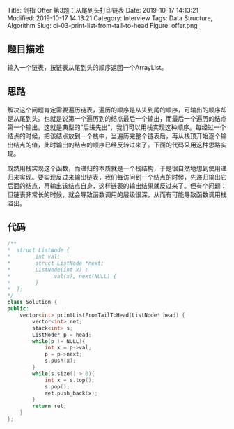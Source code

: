 Title: 剑指 Offer 第3题：从尾到头打印链表
Date: 2019-10-17 14:13:21
Modified: 2019-10-17 14:13:21
Category: Interview
Tags: Data Structure, Algorithm
Slug: ci-03-print-list-from-tail-to-head
Figure: offer.png

## 题目描述
输入一个链表，按链表从尾到头的顺序返回一个ArrayList。
## 思路
解决这个问题肯定需要遍历链表，遍历的顺序是从头到尾的顺序，可输出的顺序却是从尾到头。也就是说第一个遍历到的结点最后一个输出，而最后一个遍历的结点第一个输出。这就是典型的“后进先出”，我们可以用栈实现这种顺序。每经过一个结点的时候，把该结点放到一个栈中，当遍历完整个链表后，再从栈顶开始逐个输出结点的值，此时输出的结点的顺序已经反转过来了。下面的代码采用这种思路实现。

既然用栈实现这个函数，而递归的本质就是一个栈结构，于是很自然地想到使用递归来实现。要实现反过来输出链表，我们每访问到一个结点的时候，先递归输出它后面的结点，再输出该结点自身，这样链表的输出结果就反过来了。但有个问题：但链表非常长的时候，就会导致函数调用的层级很深，从而有可能导致函数调用栈溢出。
## 代码
```cpp
/**
*  struct ListNode {
*        int val;
*        struct ListNode *next;
*        ListNode(int x) :
*              val(x), next(NULL) {
*        }
*  };
*/
class Solution {
public:
    vector<int> printListFromTailToHead(ListNode* head) {
        vector<int> ret;
        stack<int> s;
        ListNode* p = head;
        while(p != NULL){
            int x = p->val;
            p = p->next;
            s.push(x);
        }
        while(s.size() > 0){
            int x = s.top();
            s.pop();
            ret.push_back(x);
        }
        return ret;
    }
};
```